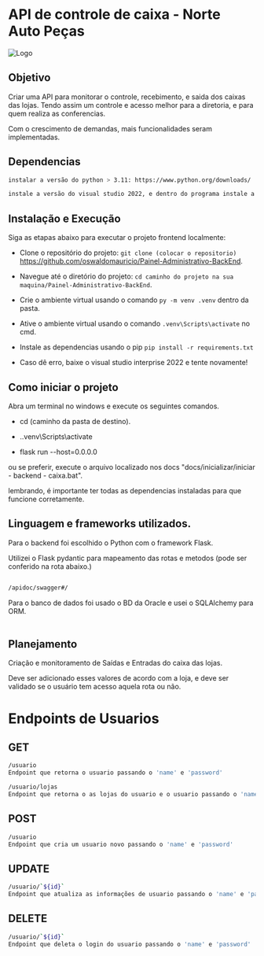 # API de controle de caixa - Norte Auto Peças

![Logo](https://norteautopecas.com.br/style/public/img/logosNorte/Logo-Grupo%20Norte2.png)

## Objetivo

Criar uma API para monitorar o controle, recebimento, e saida dos caixas das lojas. Tendo assim um controle e acesso melhor para a diretoria, e para quem realiza as conferencias.

Com o crescimento de demandas, mais funcionalidades seram implementadas.

## Dependencias


```sh
instalar a versão do python > 3.11: https://www.python.org/downloads/
```



```sh
instale a versão do visual studio 2022, e dentro do programa instale a versão Visual Studio Enterprise 2022 preview pois é necessario para algumas depencias de banco de dados que so rodam se estiver instalados: https://https://visualstudio.microsoft.com/pt-br/vs/
```



## Instalação e Execução
Siga as etapas abaixo para executar o projeto frontend localmente:

- Clone o repositório do projeto: `git clone (colocar o repositorio)` 
https://github.com/oswaldomauricio/Painel-Administrativo-BackEnd.

- Navegue até o diretório do projeto: `cd caminho do projeto na sua maquina/Painel-Administrativo-BackEnd`.

- Crie o ambiente virtual usando o comando `py -m venv .venv` dentro da pasta.

- Ative o ambiente virtual usando o comando `.venv\Scripts\activate` no cmd.

- Instale as dependencias usando o pip `pip install -r requirements.txt`

- Caso dê erro, baixe o visual studio interprise 2022 e tente novamente!

## Como iniciar o projeto

Abra um terminal no windows e execute os seguintes comandos.

- cd (caminho da pasta de destino).

- .\.venv\Scripts\activate

- flask run --host=0.0.0.0

ou se preferir, execute o arquivo localizado nos docs "docs/inicializar/iniciar - backend - caixa.bat".

lembrando, é importante ter todas as dependencias instaladas para que funcione corretamente.

## Linguagem e frameworks utilizados.

Para o backend foi escolhido o Python com o framework Flask.

Utilizei o Flask pydantic para mapeamento das rotas e metodos (pode ser conferido na rota abaixo.)

```sh

/apidoc/swagger#/  
```

Para o banco de dados foi usado o BD da Oracle e usei o SQLAlchemy para ORM.  
 

## Planejamento

Criação e monitoramento de Saídas e Entradas do caixa das lojas.

Deve ser adicionado esses valores de acordo com a loja, e deve ser validado se o usuário tem acesso aquela rota ou não.

# Endpoints de Usuarios

## GET


```sh
/usuario
Endpoint que retorna o usuario passando o 'name' e 'password'
```

```sh
/usuario/lojas
Endpoint que retorna o as lojas do usuario e o usuario passando o 'name' e 'password'
```

## POST

```sh
/usuario
Endpoint que cria um usuario novo passando o 'name' e 'password'
```

## UPDATE

```sh
/usuario/`${id}`
Endpoint que atualiza as informações de usuario passando o 'name' e 'password'
```

## DELETE

```sh
/usuario/`${id}`
Endpoint que deleta o login do usuario passando o 'name' e 'password'
```

